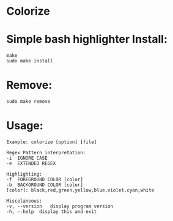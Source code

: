 Colorize
========
Simple bash highlighter
Install:
========
    make
    sudo make install
Remove:
=======
    sudo make remove
    
Usage:
======
    Example: colorize [option] [file]
    
    Regex Pattern interpretation:
    -i	IGNORE CASE
    -e	EXTENDED REGEX
    
    Highlighting:
    -f	FOREGROUND COLOR [color]
    -b	BACKGROUND COLOR [color]
    [color]: black,red,green,yellow,blue,violet,cyan,white
    
    Miscelaneous:
    -v, --version	display program version
    -h, --help	display this and exit

  
